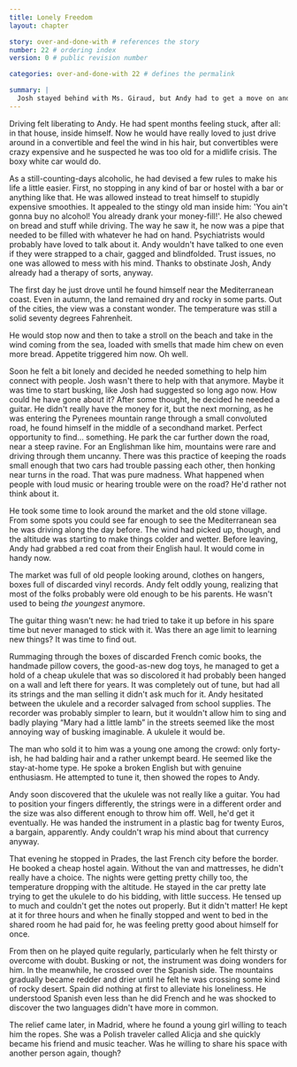 ```yaml
---
title: Lonely Freedom
layout: chapter

story: over-and-done-with # references the story
number: 22 # ordering index
version: 0 # public revision number

categories: over-and-done-with 22 # defines the permalink

summary: |
  Josh stayed behind with Ms. Giraud, but Andy had to get a move on and let the past rest. He's finally driving towards Spain.
---
```

Driving felt liberating to Andy. He had spent months feeling stuck, after all: in that house, inside himself. Now he would have really loved to just drive around in a convertible and feel the wind in his hair, but convertibles were crazy expensive and he suspected he was too old for a midlife crisis. The boxy white car would do.

As a still-counting-days alcoholic, he had devised a few rules to make his life a little easier. First, no stopping in any kind of bar or hostel with a bar or anything like that. He was allowed instead to treat himself to stupidly expensive smoothies. It appealed to the stingy old man inside him: 'You ain't gonna buy no alcohol! You already drank your money-fill!'. He also chewed on bread and stuff while driving. The way he saw it, he now was a pipe that needed to be filled with whatever he had on hand. Psychiatrists would probably have loved to talk about it. Andy wouldn't have talked to one even if they were strapped to a chair, gagged and blindfolded. Trust issues, no one was allowed to mess with his mind. Thanks to obstinate Josh, Andy already had a therapy of sorts, anyway.

The first day he just drove until he found himself near the Mediterranean coast. Even in autumn, the land remained dry and rocky in some parts. Out of the cities, the view was a constant wonder. The temperature was still a solid seventy degrees Fahrenheit.

He would stop now and then to take a stroll on the beach and take in the wind coming from the sea, loaded with smells that made him chew on even more bread. Appetite triggered him now. Oh well.

Soon he felt a bit lonely and decided he needed something to help him connect with people. Josh wasn't there to help with that anymore. Maybe it was time to start busking, like Josh had suggested so long ago now. How could he have gone about it? After some thought, he decided he needed a guitar. He didn't really have the money for it, but the next morning, as he was entering the Pyrenees mountain range through a small convoluted road, he found himself in the middle of a secondhand market. Perfect opportunity to find… something. He park the car further down the road, near a steep ravine. For an Englishman like him, mountains were rare and driving through them uncanny. There was this practice of keeping the roads small enough that two cars had trouble passing each other, then honking near turns in the road. That was pure madness. What happened when people with loud music or hearing trouble were on the road? He'd rather not think about it.

He took some time to look around the market and the old stone village. From some spots you could see far enough to see the Mediterranean sea he was driving along the day before. The wind had picked up, though, and the altitude was starting to make things colder and wetter. Before leaving, Andy had grabbed a red coat from their English haul. It would come in handy now.

The market was full of old people looking around, clothes on hangers, boxes full of discarded vinyl records. Andy felt oddly young, realizing that most of the folks probably were old enough to be his parents. He wasn't used to being *the youngest* anymore.

The guitar thing wasn't new: he had tried to take it up before in his spare time but never managed to stick with it. Was there an age limit to learning new things? It was time to find out.

Rummaging through the boxes of discarded French comic books, the handmade pillow covers, the good-as-new dog toys, he managed to get a hold of a cheap ukulele that was so discolored it had probably been hanged on a wall and left there for years. It was completely out of tune, but had all its strings and the man selling it didn't ask much for it. Andy hesitated between the ukulele and a recorder salvaged from school supplies. The recorder was probably simpler to learn, but it wouldn't allow him to sing and badly playing “Mary had a little lamb” in the streets seemed like the most annoying way of busking imaginable. A ukulele it would be.

The man who sold it to him was a young one among the crowd: only forty-ish, he had balding hair and a rather unkempt beard. He seemed like the stay-at-home type. He spoke a broken English but with genuine enthusiasm. He attempted to tune it, then showed the ropes to Andy.

Andy soon discovered that the ukulele was not really like a guitar. You had to position your fingers differently, the strings were in a different order and the size was also different enough to throw him off. Well, he'd get it eventually. He was handed the instrument in a plastic bag for twenty Euros, a bargain, apparently. Andy couldn't wrap his mind about that currency anyway.

That evening he stopped in Prades, the last French city before the border. He booked a cheap hostel again. Without the van and mattresses, he didn't really have a choice. The nights were getting pretty chilly too, the temperature dropping with the altitude. He stayed in the car pretty late trying to get the ukulele to do his bidding, with little success. He tensed up to much and couldn't get the notes out properly. But it didn't matter! He kept at it for three hours and when he finally stopped and went to bed in the shared room he had paid for, he was feeling pretty good about himself for once.

From then on he played quite regularly, particularly when he felt thirsty or overcome with doubt. Busking or not, the instrument was doing wonders for him. In the meanwhile, he crossed over the Spanish side. The mountains gradually became redder and drier until he felt he was crossing some kind of rocky desert. Spain did nothing at first to alleviate his loneliness. He understood Spanish even less than he did French and he was shocked to discover the two languages didn't have more in common.

The relief came later, in Madrid, where he found a young girl willing to teach him the ropes. She was a Polish traveler called Alicja and she quickly became his friend and music teacher. Was he willing to share his space with another person again, though?
